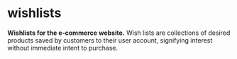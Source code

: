 # wishlists
**Wishlists for the e-commerce website.**
Wish lists are collections of desired products saved by customers to their user account, signifying interest without immediate intent to purchase.
